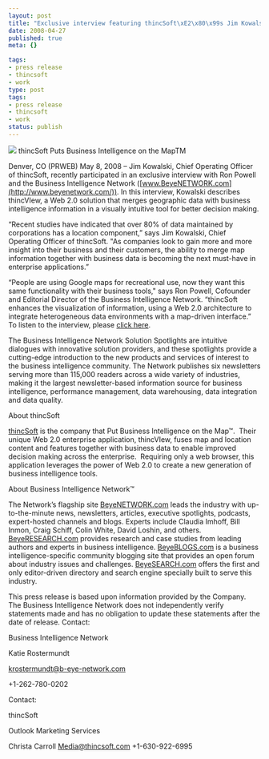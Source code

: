 ```yaml
---
layout: post
title: "Exclusive interview featuring thincSoft\xE2\x80\x99s Jim Kowalski"
date: 2008-04-27
published: true
meta: {}

tags:
- press release
- thincsoft
- work
type: post
tags:
- press release
- thincsoft
- work
status: publish
---
```



[![](http://media.eick.us/2011/05/2442821263_5c2d2ce554_o.gif)](http://www.b-eye-network.com/home/) thincSoft Puts Business Intelligence on the MapTM



Denver, CO (PRWEB) May 8, 2008 – Jim Kowalski, Chief Operating Officer of thincSoft, recently participated in an exclusive interview with Ron Powell and the Business Intelligence Network ([www.BeyeNETWORK.com](http://www.beyenetwork.com/)). In this interview, Kowalski describes thincVIew, a Web 2.0 solution that merges geographic data with business intelligence information in a visually intuitive tool for better decision making.



“Recent studies have indicated that over 80% of data maintained by corporations has a location component,” says Jim Kowalski, Chief Operating Officer of thincSoft. "As companies look to gain more and more insight into their business and their customers, the ability to merge map information together with business data is becoming the next must-have in enterprise applications.”



“People are using Google maps for recreational use, now they want this same functionality with their business tools," says Ron Powell, Cofounder and Editorial Director of the Business Intelligence Network. “thincSoft enhances the visualization of information, using a Web 2.0 architecture to integrate heterogeneous data environments with a map-driven interface.”    To listen to the interview, please [click here](http://www.b-eye-network.com/audio/spotlight_propackage_thincsoft_0408.html).



The Business Intelligence Network Solution Spotlights are intuitive dialogues with innovative solution providers, and these spotlights provide a cutting-edge introduction to the new products and services of interest to the business intelligence community. The Network publishes six newsletters serving more than 115,000 readers across a wide variety of industries, making it the largest newsletter-based information source for business intelligence, performance management, data warehousing, data integration and data quality.







About thincSoft



[thincSoft](http://www.thincsoft.com/home/content.cfm) is the company that Put Business Intelligence on the Map™.  Their unique Web 2.0 enterprise application, thincVIew, fuses map and location content and features together with business data to enable improved decision making across the enterprise.  Requiring only a web browser, this application leverages the power of Web 2.0 to create a new generation of business intelligence tools.



About Business Intelligence Network™



The Network’s flagship site [BeyeNETWORK.com](http://www.b-eye-network.com/home/index.php) leads the industry with up-to-the-minute news, newsletters, articles, executive spotlights, podcasts, expert-hosted channels and blogs. Experts include Claudia Imhoff, Bill Inmon, Craig Schiff, Colin White, David Loshin, and others. [BeyeRESEARCH.com](http://www.beyeresearch.com/) provides research and case studies from leading authors and experts in business intelligence. [BeyeBLOGS.com](http://www.beyeblogs.com/) is a business intelligence-specific community blogging site that provides an open forum about industry issues and challenges. [BeyeSEARCH.com](http://www.beyesearch.com/) offers the first and only editor-driven directory and search engine specially built to serve this industry.



This press release is based upon information provided by the Company. The Business Intelligence Network does not independently verify statements made and has no obligation to update these statements after the date of release.    Contact:



Business Intelligence Network



Katie Rostermundt



[krostermundt@b-eye-network.com](mailto:krostermundt@b-eye-network.com)



+1-262-780-0202



Contact:



thincSoft



Outlook Marketing Services



Christa Carroll    [Media@thincsoft.com](mailto:Media@thincsoft.com)     +1-630-922-6995

